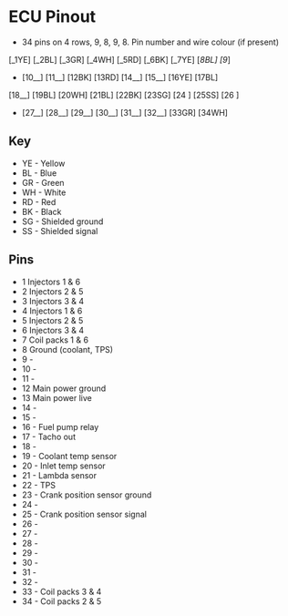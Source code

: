 # ECU Pinout
* 34 pins on 4 rows, 9, 8, 9, 8. Pin number and wire colour (if present)

 [_1YE]  [_2BL]  [_3GR]  [_4WH]  [_5RD]  [_6BK]  [_7YE]  [_8BL]  [_9__]

*  [10__]  [11__]  [12BK]  [13RD]  [14__]  [15__]  [16YE]  [17BL]  
   
 [18__]  [19BL]  [20WH]  [21BL]  [22BK]  [23SG]  [24  ]  [25SS]  [26  ] 

*  [27__]  [28__]  [29__]  [30__]  [31__]  [32__]  [33GR]  [34WH]
  
## Key
* YE - Yellow
* BL - Blue
* GR - Green
* WH - White
* RD - Red
* BK - Black
* SG - Shielded ground
* SS - Shielded signal

## Pins
* 1 Injectors 1 & 6
* 2 Injectors 2 & 5
* 3 Injectors 3 & 4
* 4 Injectors 1 & 6
* 5 Injectors 2 & 5
* 6 Injectors 3 & 4
* 7 Coil packs 1 & 6
* 8 Ground (coolant, TPS)
* 9 -
* 10 -
* 11 -
* 12 Main power ground
* 13 Main power live
* 14 -
* 15 -
* 16 - Fuel pump relay
* 17 - Tacho out
* 18 -
* 19 - Coolant temp sensor
* 20 - Inlet temp sensor
* 21 - Lambda sensor
* 22 - TPS
* 23 - Crank position sensor ground
* 24 -
* 25 - Crank position sensor signal
* 26 -
* 27 -
* 28 -
* 29 -
* 30 -
* 31 -
* 32 -
* 33 - Coil packs 3 & 4
* 34 - Coil packs 2 & 5
